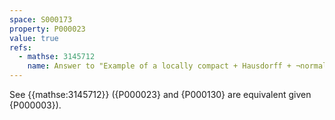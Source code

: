 ```yaml
---
space: S000173
property: P000023
value: true
refs:
  - mathse: 3145712
    name: Answer to "Example of a locally compact + Hausdorff + ¬normal + connected space"
---
```


See {{mathse:3145712}} ({P000023} and {P000130} are equivalent given {P000003}).
